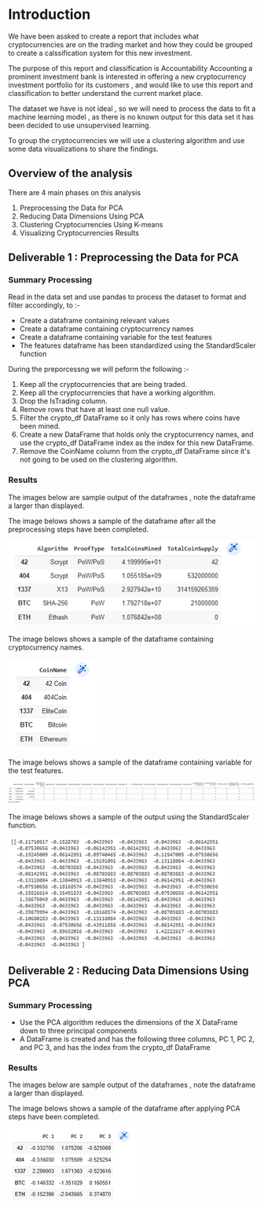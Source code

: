 # Introduction

We have been assked to create a report that includes what cryptocurrencies are on the trading market and how they could be grouped to create a calssification system for this new investment.

The purpose of this report and classification is Accountability Accounting a prominent investment bank is interested in offering a new cryptocurrency investment portfolio for its customers , and would like to use this report and classification to better understand the current market place.

The dataset we have is not ideal , so we will need to process the data to fit a machine learning model , as there is no known output for this data set it has been decided to use unsupervised learning.

To group the cryptocurrencies we will use a clustering algorithm and use some data visualizations to share the findings.

## Overview of the analysis

There are 4 main phases on this analysis

1. Preprocessing the Data for PCA
2. Reducing Data Dimensions Using PCA
3. Clustering Cryptocurrencies Using K-means
4. Visualizing Cryptocurrencies Results

## Deliverable 1 : Preprocessing the Data for PCA

### Summary Processing

Read in the data set and use pandas to process the dataset to format and filter accordingly, to :- 

- Create a dataframe containing relevant values
- Create a dataframe containing cryptocurrency names
- Create a dataframe containing variable for the test features
- The features dataframe has been standardized using the StandardScaler function

During the preporcessng we will peform the following :- 

1.	Keep all the cryptocurrencies that are being traded.
2.	Keep all the cryptocurrencies that have a working algorithm.
3.	Drop the IsTrading column.
4.	Remove rows that have at least one null value.
5.	Filter the crypto_df DataFrame so it only has rows where coins have been mined.
6.	Create a new DataFrame that holds only the cryptocurrency names, and use the crypto_df DataFrame index as the index for this new DataFrame.
7.	Remove the CoinName column from the crypto_df DataFrame since it's not going to be used on the clustering algorithm.

### Results

The images below are sample output of the dataframes , note the dataframe a larger than displayed.

The image belows shows a sample of the dataframe after all the preprocessing steps have been completed.

![After prepocessing](/Resources/Del1_relevant_values.png)

The image belows shows a sample of the dataframe containing cryptocurrency names.

![cryptocurrency names](/Resources/Del1_coinnames.png)

The image belows shows a sample of the dataframe containing variable for the test features.

![test features](/Resources/Del1_testfeatures.png)

The image belows shows a sample of the output using the StandardScaler function.

![StandardScaler function](/Resources/Del1_standardScaler.png)


## Deliverable 2 : Reducing Data Dimensions Using PCA

### Summary Processing

- Use the PCA algorithm reduces the dimensions of the X DataFrame down to three principal components
- A DataFrame is created and has the following three columns, PC 1, PC 2, and PC 3, and has the index from the crypto_df DataFrame

### Results

The images below are sample output of the dataframes , note the dataframe a larger than displayed.

The image belows shows a sample of the dataframe after applying PCA steps have been completed.

![After pca](/Resources/Del2_dataframe.png)
